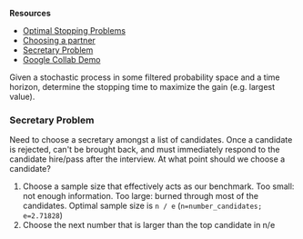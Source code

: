 ---
---

**Resources**

- [Optimal Stopping Problems](http://www.him.uni-bonn.de/uploads/media/bonn2.pdf)
- [Choosing a partner](https://plus.maths.org/content/solution-optimal-stopping-problem)
- [Secretary Problem](https://www.geeksforgeeks.org/secretary-problem-optimal-stopping-problem/)
- [Google Collab Demo](https://towardsdatascience.com/optimal-stopping-algorithm-with-googles-colab-5b7f9f217e51)

Given a stochastic process in some filtered probability space and a time horizon, determine the stopping time to maximize the gain (e.g. largest value).

### Secretary Problem

Need to choose a secretary amongst a list of candidates. Once a candidate is rejected, can't be brought back, and must immediately respond to the candidate hire/pass after the interview. At what point should we choose a candidate?

1. Choose a sample size that effectively acts as our benchmark. Too small: not enough information. Too large: burned through most of the candidates. Optimal sample size is `n / e` (`n=number_candidates; e=2.71828`)
2. Choose the next number that is larger than the top candidate in n/e
